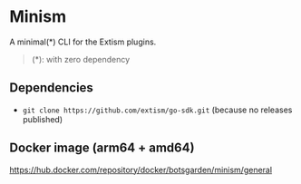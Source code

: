 # Minism

A minimal(*) CLI for the Extism plugins.

> (*): with zero dependency

## Dependencies

- `git clone https://github.com/extism/go-sdk.git` (because no releases published)


## Docker image (arm64 + amd64)

https://hub.docker.com/repository/docker/botsgarden/minism/general
